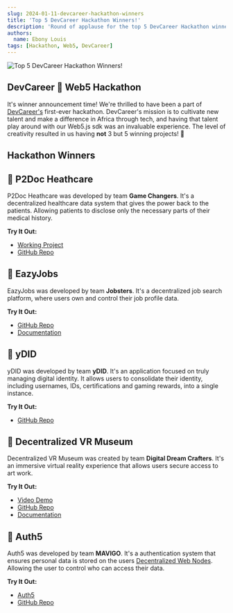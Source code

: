 ```yaml
---
slug: 2024-01-11-devcareer-hackathon-winners
title: 'Top 5 DevCareer Hackathon Winners!'
description: 'Round of applause for the top 5 DevCareer Hackathon winners! 👏'
authors:
  name: Ebony Louis
tags: [Hackathon, Web5, DevCareer]
---
```


<head>
  <meta property="og:title" content="Top 5 DevCareer Hackathon Winners!" />
  <meta property="og:type" content="website" />
  <meta property="og:url" content='https://developer.tbd.website/blog/2024-01-11-devcareer-hackathon-winners' />
  <meta name="og:description" content="Round of applause for the top 5 DevCareer Hackathon winners! 👏" />
  <meta property="og:image" content="https://developer.tbd.website/assets/images/devcareer-hackathon-winners-b0f7882232b351f7316023de4e9bda2c.png" />

<meta name="twitter:card" content="summary_large_image" />
<meta property="twitter:domain" content="developer.tbd.website" />
<meta name="twitter:site" content="@tbdevs" />
<meta name="twitter:title" content="Top 5 DevCareer Hackathon Winners!" />
<meta
  property="twitter:url"
  content="https://developer.tbd.website/blog/2024-01-11-devcareer-hackathon-winners"
/>
<meta
  name="twitter:description"
  content="Round of applause for the top 5 DevCareer Hackathon winners! 👏"
/>
<meta
  name="twitter:image"
  content="https://developer.tbd.website/assets/images/devcareer-hackathon-winners-b0f7882232b351f7316023de4e9bda2c.png"
/>
  <link rel="apple-touch-icon" href="https://developer.tbd.website/img/tbd-fav-icon-main.png" />
</head>

![Top 5 DevCareer Hackathon Winners!](/img/devcareer-hackathon-winners.png)

## DevCareer 🤝 Web5 Hackathon

It's winner announcement time! We're thrilled to have been a part of [DevCareer's](https://devcareer.io/) first-ever hackathon. DevCareer's mission is to cultivate new talent and make a difference in Africa through tech, and having that talent play around with our Web5.js sdk was an invaluable experience. The level of creativity resulted in us having **not** 3 but 5 winning projects! 🚀

<!--truncate-->

## Hackathon Winners

## 🥇 P2Doc Heathcare

P2Doc Heathcare was developed by team **Game Changers**. It's a decentralized healthcare data system that gives the power back to the patients. Allowing patients to disclose only the necessary parts of their medical history.

**Try It Out:**

- [Working Project](https://p2doc-healthcare-rho.vercel.app/)
- [GitHub Repo](https://github.com/Chrissiku/p2doc-healthcare)

## 🥈 EazyJobs

EazyJobs was developed by team **Jobsters**. It's a decentralized job search platform, where users own and control their job profile data.

**Try It Out:**

- [GitHub Repo](https://github.com/LeonardAzah/EazyJobs)
- [Documentation](https://docs.google.com/document/d/1zrukuQGfc8mBoTwHbPnJaxL_8mEdnjG7ZvoBIsvVw_M/edit#heading=h.vv774ih5in1n)

## 🥉 yDID

yDID was developed by team **yDID**. It's an application focused on truly managing digital identity. It allows users to consolidate their identity, including usernames, IDs, certifications and gaming rewards, into a single instance.

**Try It Out:**

- [GitHub Repo](https://github.com/conquext/ydid)

## 🏅 Decentralized VR Museum

Decentralized VR Museum was created by team **Digital Dream Crafters**. It's an immersive virtual reality experience that allows users secure access to art work.

**Try It Out:**

- [Video Demo](https://drive.google.com/drive/folders/12wCOdWxvK6Cy9cpoH7twC6_9FelKAYX-?usp=sharing)
- [GitHub Repo](https://github.com/xapski2671/digital_dream_creators.git)
- [Documentation](https://docs.google.com/document/d/1YtJbiJ5zy8PAdmu9HC21KwFC60JCOgymWf6YmxH9DNI/edit#heading=h.apxukjfr6wv0)

## 🏅 Auth5

Auth5 was developed by team **MAVIGO**. It's a authentication system that ensures personal data is stored on the users [Decentralized Web Nodes](/docs/web5/learn/decentralized-web-nodes). Allowing the user to control who can access their data.

**Try It Out:**

- [Auth5](https://Auth5.pythonanywhere.com)
- [GitHub Repo](https://github.com/DudeGFA/Auth5)
